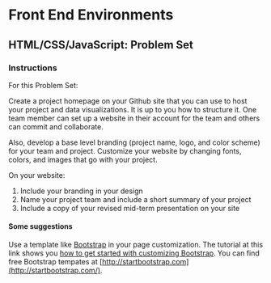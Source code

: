 # Front End Environments
## HTML/CSS/JavaScript: Problem Set

### Instructions

For this Problem Set:

Create a project homepage on your Github site that you can use to host your project and data visualizations. It is up to you how to structure it. One team member can set up a website in their account for the team and others can commit and collaborate.

Also, develop a base level branding (project name, logo, and color scheme) for your team and project. Customize your website by changing fonts, colors, and images that go with your project.

On your website:

1. Include your branding in your design
2. Name your project team and include a short summary of your project
2. Include a copy of your revised mid-term presentation on your site

#### Some suggestions

Use a template like [Bootstrap](http://duspviz.mit.edu/web-map-workshop/bootstrap-templates/) in your page customization. The tutorial at this link shows you [how to get started with customizing Bootstrap](http://duspviz.mit.edu/web-map-workshop/bootstrap-templates/). You can find free Bootstrap tempates at [http://startbootstrap.com](http://startbootstrap.com/).
